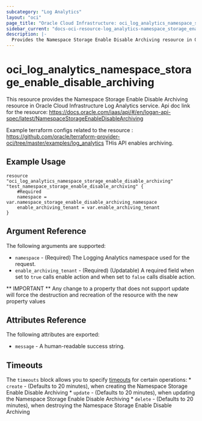 ```yaml
---
subcategory: "Log Analytics"
layout: "oci"
page_title: "Oracle Cloud Infrastructure: oci_log_analytics_namespace_storage_enable_disable_archiving"
sidebar_current: "docs-oci-resource-log_analytics-namespace_storage_enable_disable_archiving"
description: |-
  Provides the Namespace Storage Enable Disable Archiving resource in Oracle Cloud Infrastructure Log Analytics service
---
```


# oci_log_analytics_namespace_storage_enable_disable_archiving
This resource provides the Namespace Storage Enable Disable Archiving resource in Oracle Cloud Infrastructure Log Analytics service.
Api doc link for the resource: https://docs.oracle.com/iaas/api/#/en/logan-api-spec/latest/NamespaceStorageEnableDisableArchiving

Example terraform configs related to the resource : https://github.com/oracle/terraform-provider-oci/tree/master/examples/log_analytics
THis API enables archiving.


## Example Usage

```hcl
resource "oci_log_analytics_namespace_storage_enable_disable_archiving" "test_namespace_storage_enable_disable_archiving" {
	#Required
	namespace = var.namespace_storage_enable_disable_archiving_namespace
	enable_archiving_tenant = var.enable_archiving_tenant
}
```

## Argument Reference

The following arguments are supported:

* `namespace` - (Required) The Logging Analytics namespace used for the request. 
* `enable_archiving_tenant` - (Required) (Updatable) A required field when set to `true` calls enable action and when set to `false` calls disable action.


** IMPORTANT **
Any change to a property that does not support update will force the destruction and recreation of the resource with the new property values

## Attributes Reference

The following attributes are exported:

* `message` - A human-readable success string.

## Timeouts

The `timeouts` block allows you to specify [timeouts](https://registry.terraform.io/providers/oracle/oci/latest/docs/guides/changing_timeouts) for certain operations:
	* `create` - (Defaults to 20 minutes), when creating the Namespace Storage Enable Disable Archiving
	* `update` - (Defaults to 20 minutes), when updating the Namespace Storage Enable Disable Archiving
	* `delete` - (Defaults to 20 minutes), when destroying the Namespace Storage Enable Disable Archiving
